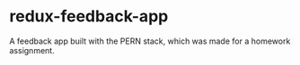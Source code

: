 # redux-feedback-app

A feedback app built with the PERN stack, which was made for a homework assignment.
